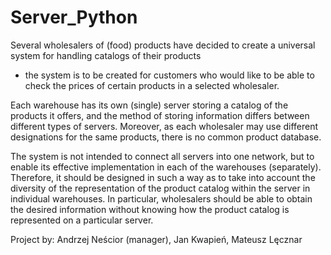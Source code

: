 # Server_Python

Several wholesalers of (food) products have decided to create a universal system for handling catalogs of their products
- the system is to be created for customers who would like to be able to check the prices of certain products in a
selected wholesaler.

Each warehouse has its own (single) server storing a catalog of the products it offers, and the method of storing
information differs between different types of servers. Moreover, as each wholesaler may use different designations for
the same products, there is no common product database.

The system is not intended to connect all servers into one network, but to enable its effective implementation in each
of the warehouses (separately). Therefore, it should be designed in such a way as to take into account the diversity of
the representation of the product catalog within the server in individual warehouses. In particular, wholesalers should
be able to obtain the desired information without knowing how the product catalog is represented on a particular server.

Project by:
Andrzej Neścior (manager), Jan Kwapień, Mateusz Lęcznar 
